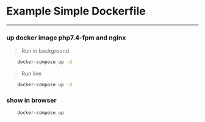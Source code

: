 # Example Simple Dockerfile 
*****

### up docker image php7.4-fpm and nginx

> Run in background

```bash
    docker-compose up -d
```

> Run live

```bash
    docker-compose up -d
```

### show in browser

```bash
    docker-compose up
```